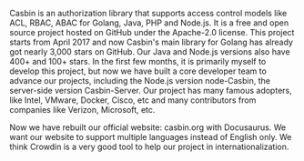 Casbin is an authorization library that supports access control models like ACL, RBAC, ABAC for Golang, Java, PHP and Node.js. It is a free and open source project hosted on GitHub under the Apache-2.0 license. This project starts from April 2017 and now Casbin's main library for Golang has already got nearly 3,000 stars on GitHub. Our Java and Node.js versions also have 400+ and 100+ stars. In the first few months, it is primarily myself to develop this project, but now we have built a core developer team to advance our projects, including the Node.js version node-Casbin, the server-side version Casbin-Server. Our project has many famous adopters, like Intel, VMware, Docker, Cisco, etc and many contributors from companies like Verizon, Microsoft, etc.

Now we have rebuilt our official website: casbin.org with Docusaurus. We want our website to support multiple languages instead of English only. We think Crowdin is a very good tool to help our project in internationalization.
